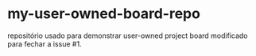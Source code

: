 # my-user-owned-board-repo
repositório usado para demonstrar user-owned project board
modificado para fechar a issue #1.
